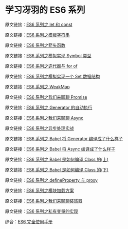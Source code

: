 # 学习冴羽的 ES6 系列

原文链接：[ES6 系列之 let 和 const](https://github.com/mqyqingfeng/Blog/issues/82)

原文链接：[ES6 系列之模板字符串](https://github.com/mqyqingfeng/Blog/issues/84)

原文链接：[ES6 系列之箭头函数](https://github.com/mqyqingfeng/Blog/issues/85)

原文链接：[ES6 系列之模拟实现 Symbol 类型](https://github.com/mqyqingfeng/Blog/issues/87)

原文链接：[ES6 系列之迭代器与 for of](https://github.com/mqyqingfeng/Blog/issues/90)

原文链接：[ES6 系列之模拟实现一个 Set 数据结构](https://github.com/mqyqingfeng/Blog/issues/91)

原文链接：[ES6 系列之 WeakMap](https://github.com/mqyqingfeng/Blog/issues/92)

原文链接：[ES6 系列之我们来聊聊 Promise](https://github.com/mqyqingfeng/Blog/issues/98)

原文链接：[ES6 系列之 Generator 的自动执行](https://github.com/mqyqingfeng/Blog/issues/99)

原文链接：[ES6 系列之我们来聊聊 Async](https://github.com/mqyqingfeng/Blog/issues/100)

原文链接：[ES6 系列之异步处理实战](https://github.com/mqyqingfeng/Blog/issues/101)

原文链接：[ES6 系列之 Babel 将 Generator 编译成了什么样子](https://github.com/mqyqingfeng/Blog/issues/102)

原文链接：[ES6 系列之 Babel 将 Async 编译成了什么样子](https://github.com/mqyqingfeng/Blog/issues/103)

原文链接：[ES6 系列之 Babel 是如何编译 Class 的(上)](https://github.com/mqyqingfeng/Blog/issues/105)

原文链接：[ES6 系列之 Babel 是如何编译 Class 的(下)](https://github.com/mqyqingfeng/Blog/issues/106)

原文链接：[ES6 系列之 defineProperty 与 proxy](https://github.com/mqyqingfeng/Blog/issues/107)

原文链接：[ES6 系列之模块加载方案](https://github.com/mqyqingfeng/Blog/issues/108)

原文链接：[ES6 系列之我们来聊聊装饰器](https://github.com/mqyqingfeng/Blog/issues/109)

原文链接：[ES6 系列之私有变量的实现](https://github.com/mqyqingfeng/Blog/issues/110)

综合：[ES6 完全使用手册](https://github.com/mqyqingfeng/Blog/issues/111)
